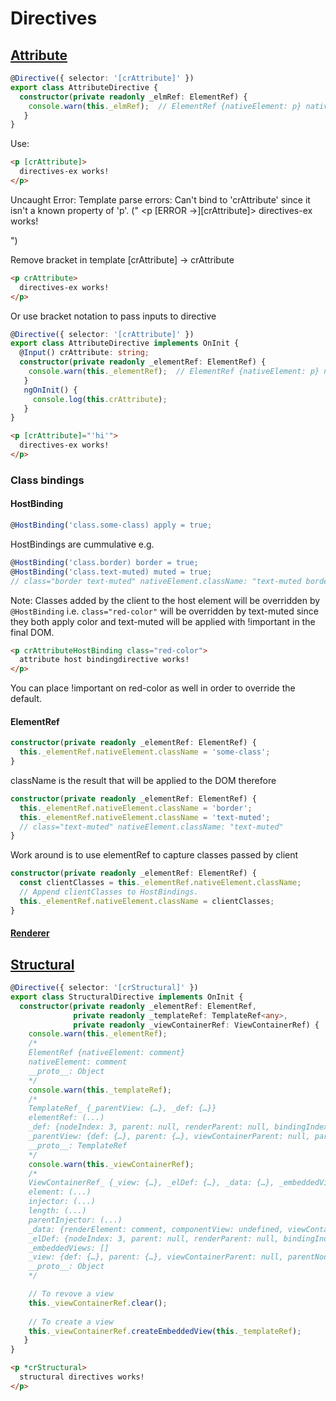 # Directives

## [Attribute](https://angular.io/guide/attribute-directives)

```typescript
@Directive({ selector: '[crAttribute]' })
export class AttributeDirective {
  constructor(private readonly _elmRef: ElementRef) {
    console.warn(this._elmRef);  // ElementRef {nativeElement: p} nativeElement: p __proto__: Object
   }
}
```

Use:
```html
<p [crAttribute]>
  directives-ex works!
</p>
```
Uncaught Error: Template parse errors:
Can't bind to 'crAttribute' since it isn't a known property of 'p'. ("
    <p [ERROR ->][crAttribute]>
      directives-ex works!
    </p>
")

Remove bracket in template [crAttribute] -> crAttribute
```html
<p crAttribute>
  directives-ex works!
</p>
```

Or use bracket notation to pass inputs to directive

```typescript
@Directive({ selector: '[crAttribute]' })
export class AttributeDirective implements OnInit {
  @Input() crAttribute: string;
  constructor(private readonly _elementRef: ElementRef) {
    console.warn(this._elementRef);  // ElementRef {nativeElement: p} nativeElement: p __proto__: Object
   }
   ngOnInit() {
     console.log(this.crAttribute);
   }
}
```

```html
<p [crAttribute]="'hi'">
  directives-ex works!
</p>
```

### Class bindings

#### HostBinding
```typescript
@HostBinding('class.some-class) apply = true;
```
HostBindings are cummulative e.g.
```typescript
@HostBinding('class.border) border = true;
@HostBinding('class.text-muted) muted = true;
// class="border text-muted" nativeElement.className: "text-muted border"
```
Note: Classes added by the client to the host element will be overridden by `@HostBinding`
i.e. `class="red-color"` will be overridden by text-muted since they both apply color and text-muted will be applied with !important in the final DOM.
```html
<p crAttributeHostBinding class="red-color">
  attribute host bindingdirective works!
</p>
```
You can place !important on red-color as well in order to override the default.

#### ElementRef
```typescript
constructor(private readonly _elementRef: ElementRef) {
  this._elementRef.nativeElement.className = 'some-class';
}
```
className is the result that will be applied to the DOM therefore
```typescript
constructor(private readonly _elementRef: ElementRef) {
  this._elementRef.nativeElement.className = 'border';
  this._elementRef.nativeElement.className = 'text-muted';
  // class="text-muted" nativeElement.className: "text-muted"
}
```

Work around is to use elementRef to capture classes passed by client
```typescript
constructor(private readonly _elementRef: ElementRef) {
  const clientClasses = this._elementRef.nativeElement.className;
  // Append clientClasses to HostBindings.
  this._elementRef.nativeElement.className = clientClasses;
}
```

#### [Renderer](https://angular.io/api/core/Renderer2)


## [Structural](https://angular.io/guide/structural-directives)

```typescript
@Directive({ selector: '[crStructural]' })
export class StructuralDirective implements OnInit {
  constructor(private readonly _elementRef: ElementRef,
              private readonly _templateRef: TemplateRef<any>,
              private readonly _viewContainerRef: ViewContainerRef) {
    console.warn(this._elementRef);
    /*
    ElementRef {nativeElement: comment} 
    nativeElement: comment 
    __proto__: Object
    */
    console.warn(this._templateRef);
    /*
    TemplateRef_ {_parentView: {…}, _def: {…}}
    elementRef: (...)
    _def: {nodeIndex: 3, parent: null, renderParent: null, bindingIndex: 1, outputIndex: 0, …}
    _parentView: {def: {…}, parent: {…}, viewContainerParent: null, parentNodeDef: {…}, context: DirectivesExComponent, …}
    __proto__: TemplateRef
    */
    console.warn(this._viewContainerRef);
    /*
    ViewContainerRef_ {_view: {…}, _elDef: {…}, _data: {…}, _embeddedViews: Array(0)}
    element: (...)
    injector: (...)
    length: (...)
    parentInjector: (...)
    _data: {renderElement: comment, componentView: undefined, viewContainer: ViewContainerRef_, template: TemplateRef_}
    _elDef: {nodeIndex: 3, parent: null, renderParent: null, bindingIndex: 1, outputIndex: 0, …}
    _embeddedViews: []
    _view: {def: {…}, parent: {…}, viewContainerParent: null, parentNodeDef: {…}, context: DirectivesExComponent, …}
    __proto__: Object
    */

    // To revove a view
    this._viewContainerRef.clear();
    
    // To create a view
    this._viewContainerRef.createEmbeddedView(this._templateRef);
   }
}
```

```html
<p *crStructural>
  structural directives works!
</p>
```
